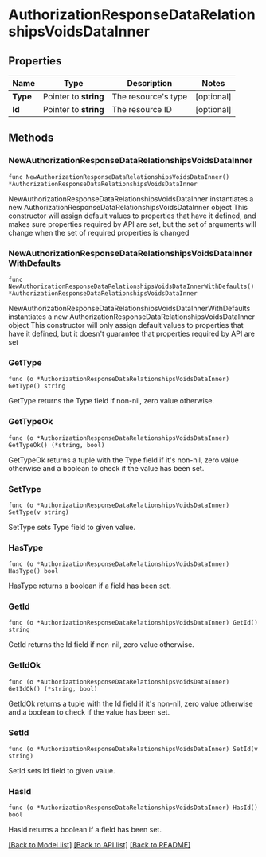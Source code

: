 # AuthorizationResponseDataRelationshipsVoidsDataInner

## Properties

Name | Type | Description | Notes
------------ | ------------- | ------------- | -------------
**Type** | Pointer to **string** | The resource&#39;s type | [optional] 
**Id** | Pointer to **string** | The resource ID | [optional] 

## Methods

### NewAuthorizationResponseDataRelationshipsVoidsDataInner

`func NewAuthorizationResponseDataRelationshipsVoidsDataInner() *AuthorizationResponseDataRelationshipsVoidsDataInner`

NewAuthorizationResponseDataRelationshipsVoidsDataInner instantiates a new AuthorizationResponseDataRelationshipsVoidsDataInner object
This constructor will assign default values to properties that have it defined,
and makes sure properties required by API are set, but the set of arguments
will change when the set of required properties is changed

### NewAuthorizationResponseDataRelationshipsVoidsDataInnerWithDefaults

`func NewAuthorizationResponseDataRelationshipsVoidsDataInnerWithDefaults() *AuthorizationResponseDataRelationshipsVoidsDataInner`

NewAuthorizationResponseDataRelationshipsVoidsDataInnerWithDefaults instantiates a new AuthorizationResponseDataRelationshipsVoidsDataInner object
This constructor will only assign default values to properties that have it defined,
but it doesn't guarantee that properties required by API are set

### GetType

`func (o *AuthorizationResponseDataRelationshipsVoidsDataInner) GetType() string`

GetType returns the Type field if non-nil, zero value otherwise.

### GetTypeOk

`func (o *AuthorizationResponseDataRelationshipsVoidsDataInner) GetTypeOk() (*string, bool)`

GetTypeOk returns a tuple with the Type field if it's non-nil, zero value otherwise
and a boolean to check if the value has been set.

### SetType

`func (o *AuthorizationResponseDataRelationshipsVoidsDataInner) SetType(v string)`

SetType sets Type field to given value.

### HasType

`func (o *AuthorizationResponseDataRelationshipsVoidsDataInner) HasType() bool`

HasType returns a boolean if a field has been set.

### GetId

`func (o *AuthorizationResponseDataRelationshipsVoidsDataInner) GetId() string`

GetId returns the Id field if non-nil, zero value otherwise.

### GetIdOk

`func (o *AuthorizationResponseDataRelationshipsVoidsDataInner) GetIdOk() (*string, bool)`

GetIdOk returns a tuple with the Id field if it's non-nil, zero value otherwise
and a boolean to check if the value has been set.

### SetId

`func (o *AuthorizationResponseDataRelationshipsVoidsDataInner) SetId(v string)`

SetId sets Id field to given value.

### HasId

`func (o *AuthorizationResponseDataRelationshipsVoidsDataInner) HasId() bool`

HasId returns a boolean if a field has been set.


[[Back to Model list]](../README.md#documentation-for-models) [[Back to API list]](../README.md#documentation-for-api-endpoints) [[Back to README]](../README.md)



